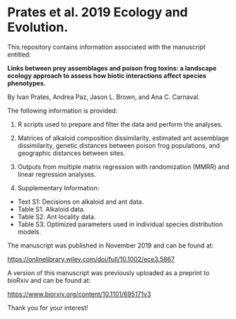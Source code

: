 # Prates et al. 2019 Ecology and Evolution.

This repository contains information associated with the manuscript entitled:

**Links between prey assemblages and poison frog toxins: a landscape ecology approach to assess how biotic interactions affect species phenotypes.**

By Ivan Prates, Andrea Paz, Jason L. Brown, and Ana C. Carnaval.

The following information is provided:

1. R scripts used to prepare and filter the data and perform the analyses.

2. Matrices of alkaloid composition dissimilarity, estimated ant assemblage dissimilarity, genetic distances between poison frog populations, and geographic distances between sites.

3. Outputs from multiple matrix regression with randomization (MMRR) and linear regression analyses.

4. Supplementary Information:
- Text S1: Decisions on alkaloid and ant data.
- Table S1. Alkaloid data.
- Table S2. Ant locality data.
- Table S3. Optimized parameters used in individual species distribution models.

The manuscript was published in November 2019 and can be found at:

https://onlinelibrary.wiley.com/doi/full/10.1002/ece3.5867

A version of this manuscript was previously uploaded as a preprint to bioRxiv and can be found at:

https://www.biorxiv.org/content/10.1101/695171v3

Thank you for your interest!
